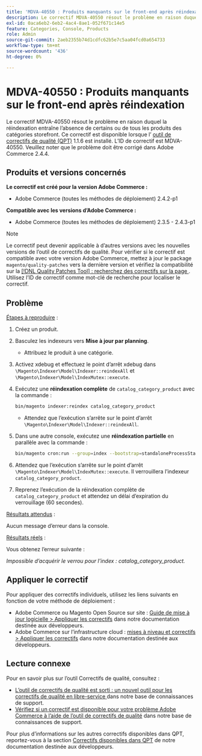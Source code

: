 ```yaml
---
title: 'MDVA-40550 : Produits manquants sur le front-end après réindexation'
description: Le correctif MDVA-40550 résout le problème en raison duquel la réindexation entraîne l’absence de certains ou de tous les produits des catégories storefront. Ce correctif est disponible lorsque l’[outil de correctifs de qualité (QPT)](/help/announcements/adobe-commerce-announcements/magento-quality-patches-released-new-tool-to-self-serve-quality-patches.md) 1.1.6 est installé. L’ID de correctif est MDVA-40550. Veuillez noter que le problème doit être corrigé dans Adobe Commerce 2.4.4.
exl-id: 0aca6eb2-6eb2-4ac4-8ae1-052f671c14e5
feature: Categories, Console, Products
role: Admin
source-git-commit: 2aeb2355b74d1cdfc62b5e7c5aa04fcd0a654733
workflow-type: tm+mt
source-wordcount: '436'
ht-degree: 0%

---
```


# MDVA-40550 : Produits manquants sur le front-end après réindexation

Le correctif MDVA-40550 résout le problème en raison duquel la réindexation entraîne l’absence de certains ou de tous les produits des catégories storefront. Ce correctif est disponible lorsque l’ [outil de correctifs de qualité (QPT)](/help/announcements/adobe-commerce-announcements/magento-quality-patches-released-new-tool-to-self-serve-quality-patches.md) 1.1.6 est installé. L’ID de correctif est MDVA-40550. Veuillez noter que le problème doit être corrigé dans Adobe Commerce 2.4.4.

## Produits et versions concernés

**Le correctif est créé pour la version Adobe Commerce :**

* Adobe Commerce (toutes les méthodes de déploiement) 2.4.2-p1

**Compatible avec les versions d’Adobe Commerce :**

* Adobe Commerce (toutes les méthodes de déploiement) 2.3.5 - 2.4.3-p1

>[!NOTE]
>
>Le correctif peut devenir applicable à d’autres versions avec les nouvelles versions de l’outil de correctifs de qualité. Pour vérifier si le correctif est compatible avec votre version Adobe Commerce, mettez à jour le package `magento/quality-patches` vers la dernière version et vérifiez la compatibilité sur la [[!DNL Quality Patches Tool] : recherchez des correctifs sur la page ](https://experienceleague.adobe.com/tools/commerce-quality-patches/index.html?lang=fr). Utilisez l’ID de correctif comme mot-clé de recherche pour localiser le correctif.

## Problème

<u>Étapes à reproduire</u> :

1. Créez un produit.
1. Basculez les indexeurs vers **Mise à jour par planning**.
   * Attribuez le produit à une catégorie.
1. Activez xdebug et effectuez le point d’arrêt xdebug dans `\Magento\Indexer\Model\Indexer::reindexAll` et `\Magento\Indexer\Model\IndexMutex::execute`.
1. Exécutez une **réindexation complète** de `catalog_category_product` avec la commande :

   ```bash
   bin/magento indexer:reindex catalog_category_product
   ```

   * Attendez que l’exécution s’arrête sur le point d’arrêt `\Magento\Indexer\Model\Indexer::reindexAll`.

1. Dans une autre console, exécutez une **réindexation partielle** en parallèle avec la commande :

   ```bash
   bin/magento cron:run --group=index --bootstrap=standaloneProcessStarted=1
   ```

1. Attendez que l’exécution s’arrête sur le point d’arrêt `\Magento\Indexer\Model\IndexMutex::execute`. Il verrouillera l’indexeur `catalog_category_product`.
1. Reprenez l’exécution de la réindexation complète de `catalog_category_product` et attendez un délai d’expiration du verrouillage (60 secondes).

<u>Résultats attendus</u> :

Aucun message d’erreur dans la console.

<u>Résultats réels</u> :

Vous obtenez l’erreur suivante :

*Impossible d’acquérir le verrou pour l’index : catalog_category_product.*

## Appliquer le correctif

Pour appliquer des correctifs individuels, utilisez les liens suivants en fonction de votre méthode de déploiement :

* Adobe Commerce ou Magento Open Source sur site : [Guide de mise à jour logicielle > Appliquer les correctifs](https://experienceleague.adobe.com/fr/docs/commerce-operations/tools/quality-patches-tool/usage) dans notre documentation destinée aux développeurs.
* Adobe Commerce sur l’infrastructure cloud : [mises à niveau et correctifs > Appliquer les correctifs](https://experienceleague.adobe.com/fr/docs/commerce-cloud-service/user-guide/develop/upgrade/apply-patches) dans notre documentation destinée aux développeurs.

## Lecture connexe

Pour en savoir plus sur l’outil Correctifs de qualité, consultez :

* [ L’outil de correctifs de qualité est sorti : un nouvel outil pour les correctifs de qualité en libre-service ](/help/announcements/adobe-commerce-announcements/magento-quality-patches-released-new-tool-to-self-serve-quality-patches.md) dans notre base de connaissances de support.
* [Vérifiez si un correctif est disponible pour votre problème Adobe Commerce à l’aide de l’outil de correctifs de qualité](/help/support-tools/patches-available-in-qpt-tool/check-patch-for-magento-issue-with-magento-quality-patches.md) dans notre base de connaissances de support.

Pour plus d’informations sur les autres correctifs disponibles dans QPT, reportez-vous à la section [Correctifs disponibles dans QPT](https://experienceleague.adobe.com/tools/commerce-quality-patches/index.html?lang=fr) de notre documentation destinée aux développeurs.
